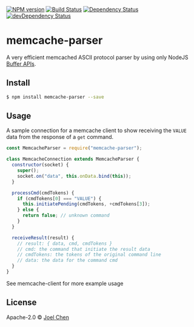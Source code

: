 [![NPM version][npm-image]][npm-url] [![Build Status][travis-image]][travis-url]
[![Dependency Status][daviddm-image]][daviddm-url] [![devDependency Status][daviddm-dev-image]][daviddm-dev-url]

# memcache-parser

A very efficient memcached ASCII protocol parser by using only NodeJS [Buffer APIs](https://nodejs.org/api/buffer.html).

## Install

```bash
$ npm install memcache-parser --save
```

## Usage

A sample connection for a memcache client to show receiving the `VALUE` data from the response of a `get` command.

```js
const MemcacheParser = require("memcache-parser");

class MemcacheConnection extends MemcacheParser {
  constructor(socket) {
    super();
    socket.on("data", this.onData.bind(this));
  }

  processCmd(cmdTokens) {
    if (cmdTokens[0] === "VALUE") {
      this.initiatePending(cmdTokens, +cmdTokens[3]);
    } else {
      return false; // unknown command
    }
  }

  receiveResult(result) {
    // result: { data, cmd, cmdTokens }
    // cmd: the command that initiate the result data
    // cmdTokens: the tokens of the original command line
    // data: the data for the command cmd
  }
}
```

See memcache-client for more example usage

## License

Apache-2.0 © [Joel Chen](https://github.com/jchip)

[travis-image]: https://travis-ci.org/jchip/memcache.svg?branch=master

[travis-url]: https://travis-ci.org/jchip/memcache

[npm-image]: https://badge.fury.io/js/memcache-parser.svg

[npm-url]: https://npmjs.org/package/memcache-parser

[daviddm-image]: https://david-dm.org/jchip/memcache/status.svg?path=packages/memcache-parser

[daviddm-url]: https://david-dm.org/jchip/memcache?path=packages/memcache-parser

[daviddm-dev-image]: https://david-dm.org/jchip/memcache/dev-status.svg?path=packages/memcache-parser

[daviddm-dev-url]: https://david-dm.org/jchip/memcache?path=packages/memcache-parser
